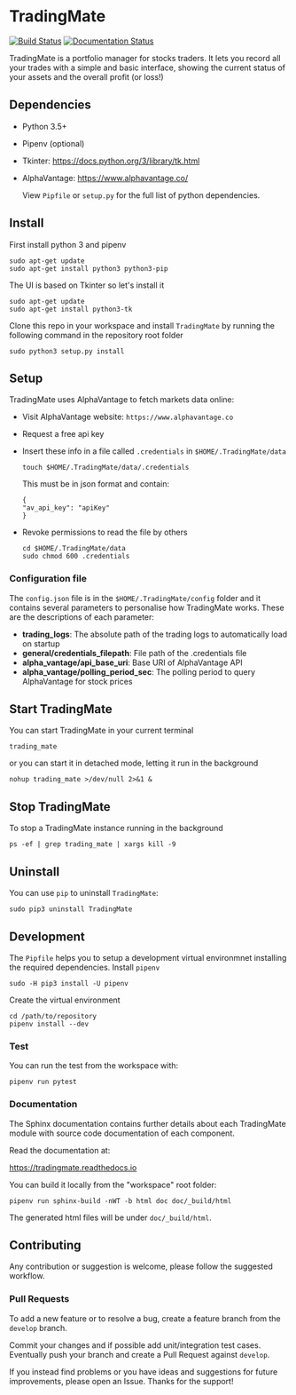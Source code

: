 # TradingMate
[![Build Status](https://travis-ci.com/ilcardella/TradingMate.svg?branch=master)](https://travis-ci.com/ilcardella/TradingMate) [![Documentation Status](https://readthedocs.org/projects/tradingmate/badge/?version=latest)](https://tradingmate.readthedocs.io/en/latest/?badge=latest)

TradingMate is a portfolio manager for stocks traders. It lets you record all
your trades with a simple and basic interface, showing the current status of
your assets and the overall profit (or loss!)

## Dependencies

- Python 3.5+
- Pipenv (optional)
- Tkinter: https://docs.python.org/3/library/tk.html
- AlphaVantage: https://www.alphavantage.co/

    View `Pipfile` or `setup.py` for the full list of python dependencies.

## Install

First install python 3 and pipenv
```
sudo apt-get update
sudo apt-get install python3 python3-pip
```

The UI is based on Tkinter so let's install it
```
sudo apt-get update
sudo apt-get install python3-tk
```

Clone this repo in your workspace and install `TradingMate` by running the following command in the repository root folder
```
sudo python3 setup.py install
```

## Setup

TradingMate uses AlphaVantage to fetch markets data online:

- Visit AlphaVantage website: `https://www.alphavantage.co`
- Request a free api key
- Insert these info in a file called `.credentials` in `$HOME/.TradingMate/data`
    ```
    touch $HOME/.TradingMate/data/.credentials
    ```

    This must be in json format and contain:
    ```
    {
    "av_api_key": "apiKey"
    }
    ```

- Revoke permissions to read the file by others

    ```
    cd $HOME/.TradingMate/data
    sudo chmod 600 .credentials
    ```

### Configuration file

The `config.json` file is in the `$HOME/.TradingMate/config` folder and it contains several parameters to personalise how TradingMate works.
These are the descriptions of each parameter:

- **trading_logs**: The absolute path of the trading logs to automatically load on startup
- **general/credentials_filepath**: File path of the .credentials file
- **alpha_vantage/api_base_uri**: Base URI of AlphaVantage API
- **alpha_vantage/polling_period_sec**: The polling period to query AlphaVantage for stock prices

## Start TradingMate

You can start TradingMate in your current terminal
```
trading_mate
```
or you can start it in detached mode, letting it run in the background
```
nohup trading_mate >/dev/null 2>&1 &
```

## Stop TradingMate

To stop a TradingMate instance running in the background
```
ps -ef | grep trading_mate | xargs kill -9
```

## Uninstall
You can use `pip` to uninstall `TradingMate`:
```
sudo pip3 uninstall TradingMate
```

## Development

The `Pipfile` helps you to setup a development virtual environmnet installing the required dependencies.
Install `pipenv`
```
sudo -H pip3 install -U pipenv
```

Create the virtual environment
```
cd /path/to/repository
pipenv install --dev
```

### Test

You can run the test from the workspace with:
```
pipenv run pytest
```

### Documentation

The Sphinx documentation contains further details about each TradingMate module
with source code documentation of each component.

Read the documentation at:

https://tradingmate.readthedocs.io

You can build it locally from the "workspace" root folder:
```
pipenv run sphinx-build -nWT -b html doc doc/_build/html
```

The generated html files will be under `doc/_build/html`.

## Contributing

Any contribution or suggestion is welcome, please follow the suggested workflow.

### Pull Requests

To add a new feature or to resolve a bug, create a feature branch from the
`develop` branch.

Commit your changes and if possible add unit/integration test cases.
Eventually push your branch and create a Pull Request against `develop`.

If you instead find problems or you have ideas and suggestions for future
improvements, please open an Issue. Thanks for the support!
